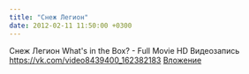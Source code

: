 ```yaml
---
title: "Снеж Легион"
date: 2012-02-11 11:50:00 +0300
---
```


Снеж Легион
What's in the Box? - Full Movie HD
Видеозапись
<a class="vk-attach" href="https://vk.com/video8439400_162382183">https://vk.com/video8439400_162382183</a>
<a class="vk-attach" href="https://vk.com/video8439400_162382183">Вложение</a>
